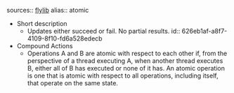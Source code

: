 sources:: [flylib](https://flylib.com/books/en/2.558.1/atomicity.html)
alias:: atomic

- Short description
	- Updates either succeed or fail. No partial results.
	  id:: 626eb1af-a8f7-4109-8f10-fd6a528edecb
- Compound Actions
	- Operations A and B are atomic with respect to each other if, from the perspective of a thread executing A, when another thread executes B, either all of B has executed or none of it has. An atomic operation is one that is atomic with respect to all operations, including itself, that operate on the same state.